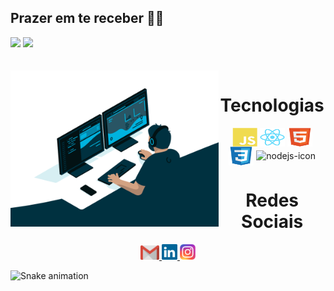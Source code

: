 ## Prazer em te receber 👨‍💻

<div>  
  <img  height="180em" src="https://github-readme-stats.vercel.app/api?username=lucasviana78&show_icons=true&theme=great-gatsby&include_all_commits=true&count_private=true"/>
  <img src="https://github-readme-stats.vercel.app/api/top-langs/?username=lucasviana78&layout=compact&langs_count=16&theme=great-gatsby"/>
</div>
<br>

<div  align="center"> 
  <div style="display: inline_block"><br>
    <img align="left" height="250" alt="coding-time" src="code.gif">
    <h1 align="center">Tecnologias</h1>
    <img align="center" height="30" width="40" alt="js-icon"  src="https://raw.githubusercontent.com/devicons/devicon/master/icons/javascript/javascript-plain.svg">
    <img align="center" height="30" width="40" alt="react-icon" src="https://raw.githubusercontent.com/devicons/devicon/master/icons/react/react-original.svg">
    <img align="center" height="30" width="40" alt="html-icon" src="https://raw.githubusercontent.com/devicons/devicon/master/icons/html5/html5-original.svg">
    <img align="center" height="30" width="40" alt="css-icon" src="https://raw.githubusercontent.com/devicons/devicon/master/icons/css3/css3-original.svg">
    <img align="center" height="30" width="40" alt="nodejs-icon" src="https://raw.githubusercontent.com/jmnote/z-icons/master/svg/cpp.svg">
    </div>
    
  
  <h1 align="center">Redes Sociais</h1>
    <a href = "mailto: vianalucas812@gmail.com">
      <img width="30" src="gmail.svg">
    </a>
    <a href = "[https://www.linkedin.com/in/lucas-viana-5a55408a//]">
      <img width="25" src="linkedin.svg">
    </a>    
    <a href = "https://www.instagram.com/lucasviana78/">
      <img width="25" src="instagram.png">
    </a>
</div>
  
![Snake animation](https://github.com/lucasviana78/lucasviana78/blob/output/github-contribution-grid-snake.svg)
